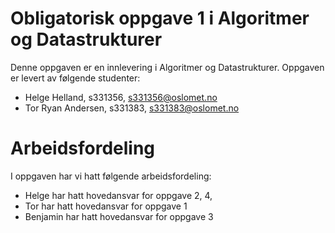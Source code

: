 # Obligatorisk oppgave 1 i Algoritmer og Datastrukturer

Denne oppgaven er en innlevering i Algoritmer og Datastrukturer.
Oppgaven er levert av følgende studenter:
* Helge Helland, s331356, s331356@oslomet.no
* Tor Ryan Andersen, s331383, s331383@oslomet.no

# Arbeidsfordeling

I oppgaven har vi hatt følgende arbeidsfordeling:
* Helge har hatt hovedansvar for oppgave 2, 4,
* Tor har hatt hovedansvar for oppgave 1
* Benjamin har hatt hovedansvar for oppgave 3


